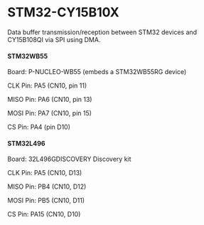 # STM32-CY15B10X
Data buffer transmission/reception between STM32 devices and CY15B108QI via SPI using DMA.

#### STM32WB55
Board: P-NUCLEO-WB55 (embeds a STM32WB55RG device)

CLK Pin: PA5 (CN10, pin 11)

MISO Pin: PA6 (CN10, pin 13)

MOSI Pin: PA7 (CN10, pin 15)

CS Pin: PA4 (pin D10)

#### STM32L496
Board: 32L496GDISCOVERY Discovery kit

CLK Pin: PA5 (CN10, D13)

MISO Pin: PB4 (CN10, D12)

MOSI Pin: PB5 (CN10, D11)

CS Pin: PA15 (CN10, D10)
